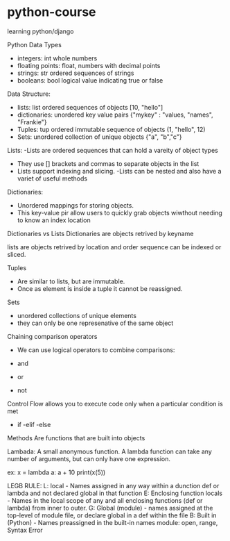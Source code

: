# python-course
learning python/django

Python Data Types

- integers: int whole numbers
- floating points: float, numbers with decimal points
- strings: str ordered sequences of strings
- booleans: bool logical value indicating true or false

Data Structure:  
- lists: list ordered sequences of objects [10, "hello"]
- dictionaries: unordered key value pairs {"mykey" : "values, "names", "Frankie"}
- Tuples: tup ordered immutable sequence of objects (1, "hello", 12)
- Sets: unordered collection of unique objects {"a", "b","c"}


Lists:
-Lists are ordered sequences that can hold a vareity of object types 
- They use [] brackets and commas to separate objects in the list
- Lists support indexing and slicing. 
-Lists can be nested and also have a variet of useful methods

Dictionaries:
- Unordered mappings for storing objects.
- This key-value pir allow users to quickly grab objects wiwthout needing to know an index location

Dictionaries vs Lists
Dictionaries are objects retrived by keyname

lists are objects retrived by location and order sequence can be indexed or sliced.

Tuples
- Are similar to lists, but are immutable.
- Once as element is inside a tuple it cannot be reassigned.

Sets
- unordered collections of unique elements
- they can only be one represenative of the same object

Chaining comparison operators
- We can use logical operators to combine comparisons:

- and
- or
- not

Control Flow allows you to execute code only when a particular condition is met

- if
-elif
-else

Methods
Are functions that are built into objects

Lambada: A small anonymous function. A lambda function can take any number of arguments, but can only have one expression.

ex: x = lambda a: a + 10
print(x(5))

LEGB RULE:
L: local - Names assigned in any way within a dunction def or lambda and not declared global in that function
E: Enclosing function locals -  Names in the local scope of any and all enclosing functions (def or lambda) from inner to outer.
G: Global (module) - names assigned at the top-level of module file, or declare global in a def within the file
B: Built in (Python) - Names preassigned in the built-in names module: open, range, Syntax Error